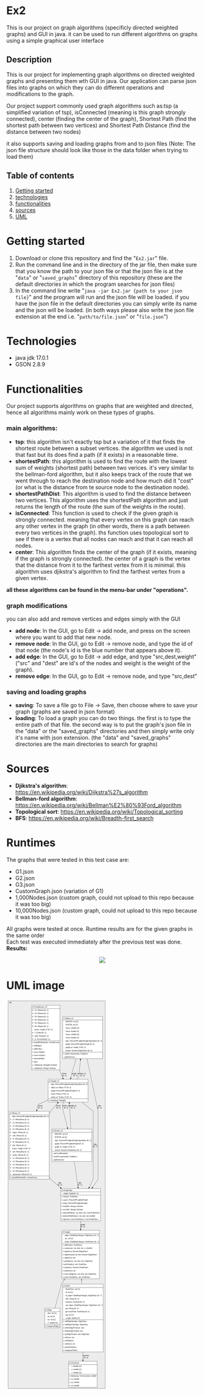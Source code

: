 # Ex2

This is our project on graph algorithms (specificly directed weighted graphs) and GUI in java. it can be used to run
different algorithms on graphs using a simple graphical user interface

## Description

This is our project for implementing graph algorithms on directed weighted graphs and presenting them wth GUI in java.
Our application can parse json files into graphs on which they can do different operations and modifications to the
graph.

Our project support commonly used graph algorithms such as:tsp (a simplified variation of tsp), isConnected
(meaning is this graph strongly connected), center (finding the center of the graph), Shortest Path (find the shortest
path between two vertices) and Shortest Path Distance
(find the distance between two nodes)

it also supports saving and loading graphs from and to json files
(Note: The json file structure should look like those in the data folder when trying to load them)

## Table of contents

1. [Getting started](#Getting-started)
2. [technologies](#Technologies)
3. [functionalities](#Functionalities)
4. [sources](#Sources)
5. [UML](#UML-image)

# Getting started

1. Download or clone this repository and find the "`Ex2.jar`" file.
2. Run the command line and in the directory of the jar file, then make sure that you know the path to your json file or
   that the json file is at the "`data`" or "`saved_graphs`" directory of this repository
   (these are the default directories in which the program searches for json files)
3. In the command line write "`java -jar Ex2.jar {path to your json file}`" and the program will run and the json file
   will be loaded. if you have the json file in the default directories you can simply write its name and the json will
   be loaded. (in both ways please also write the json file extension at the end i.e. "`path/to/file.json`"
   or "`file.json`")

# Technologies

* java jdk 17.0.1
* GSON 2.8.9

# Functionalities

Our project supports algorithms on graphs that are weighted and directed, hence all algorithms mainly work on these
types of graphs.

### main algorithms:

* **tsp**: this algorithm isn't exactly tsp but a variation of it that finds the shortest route between a subset
  vertices. the algorithm we used is not that fast but its does find a path (if it exists) in a reasonable time.
* **shortestPath**: this algorithm is used to find the route with the lowest sum of weights (shortest path) between two
  verices. it's very similar to the bellman-ford algorithm, but it also keeps track of the route that we went through to
  reach the destination node and how much did it "cost" (or what is the distance from te source node to the destination
  node).
* **shortestPathDist**: This algorithm is used to find the distance between two vertices. This algorithm uses the
  shortestPath algorithm and just returns the length of the route (the sum of the weights in the route).
* **isConnected**: This function is used to check if the given graph is strongly connected. meaning that every vertex on
  this graph can reach any other vertex in the graph (in other words, there is a path between every two vertices in the
  graph). ths function uses topological sort to see if there is a vertex that all nodes can reach and that it can reach
  all nodes.
* **center**: This algorithm finds the center of the graph (if it exists, meaning if the graph is strongly connected).
  the center of a graph is the vertex that the distance from it to the farthest vertex from it is minimal. this
  algorithm uses djikstra's algorithm to find the farthest vertex from a given vertex.

**all these algorithms can be found in the menu-bar under "operations".**

### graph modifications

you can also add and remove vertices and edges simply with the GUI

* **add node**: In the GUI, go to Edit -> add node, and press on the screen where you want to add that new node.
* **remove node**: In the GUI, go to Edit -> remove node, and type the id of that node (the node's id is the blue number
  that appears above it).
* **add edge**: In the GUI, go to Edit -> add edge, and type "src,dest,weight" ("src" and "dest" are id's of the nodes
  and weight is the weight of the graph).
* **remove edge**: In the GUI, go to Edit -> remove node, and type "src,dest"

### saving and loading graphs

* **saving**: To save a file go to File -> Save, then choose where to save your graph (graphs are saved in json format)
* **loading**: To load a graph you can do two things. the first is to type the entire path of that file. the second way
  is to put the graph's json file in the "data" or the "saved_graphs" directories and then simply write only it's name
  with json extension.
  (the "data" and "saved_graphs" directories are the main directories to search for graphs)

# Sources
* **Djikstra's algorithm**: https://en.wikipedia.org/wiki/Dijkstra%27s_algorithm
* **Bellman-ford algorithm**: https://en.wikipedia.org/wiki/Bellman%E2%80%93Ford_algorithm
* **Topological sort**: https://en.wikipedia.org/wiki/Topological_sorting
* **BFS**: https://en.wikipedia.org/wiki/Breadth-first_search

# Runtimes  
The graphs that were tested in this test case are: 
* G1.json 
* G2.json 
* G3.json 
* CustomGraph.json (variation of G1)
* 1,000Nodes.json (custom graph, could not upload to this repo because it was too big)
* 10,000Nodes.json (custom graph, could not upload to this repo because it was too big)  
  
All graphs were tested at once. Runtime results are for the given graphs in the same order  
Each test was executed immediately after the previous test was done.  
**Results:**  
<p align="center">
<img src="https://user-images.githubusercontent.com/77681248/145725865-b31c6f95-3b7e-405e-8e3f-6bbaba471fa0.jpg">
</p>  

# UML image

![](hugeUML.png)

